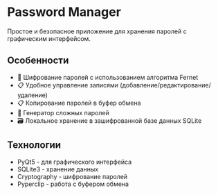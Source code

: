 # Password Manager

Простое и безопасное приложение для хранения паролей с графическим интерфейсом.

## Особенности

- 🔐 Шифрование паролей с использованием алгоритма Fernet
- 📋 Удобное управление записями (добавление/редактирование/удаление)
- 📋 Копирование паролей в буфер обмена
- 🔄 Генератор сложных паролей
- 🗃️ Локальное хранение в зашифрованной базе данных SQLite

## Технологии

- PyQt5 - для графического интерфейса
- SQLite3 - хранение данных
- Cryptography - шифрование паролей
- Pyperclip - работа с буфером обмена

